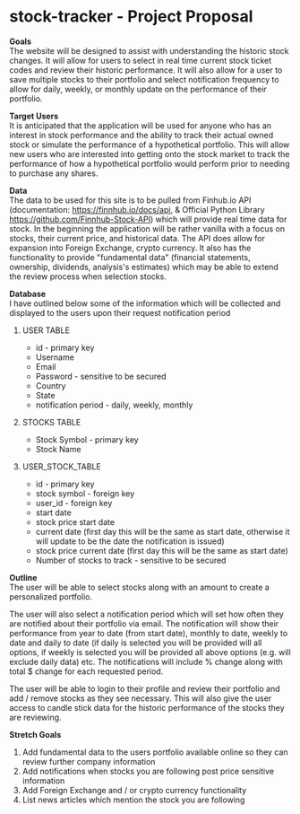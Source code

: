 # stock-tracker - Project Proposal

**Goals**  
The website will be designed to assist with understanding the historic stock changes. It will allow for users to select in real time current stock ticket codes and review their historic performance. It will also allow for a user to save multiple stocks to their portfolio and select notification frequency to allow for daily, weekly, or monthly update on the performance of their portfolio.

**Target Users**  
It is anticipated that the application will be used for anyone who has an interest in stock performance and the ability to track their actual owned stock or simulate the performance of a hypothetical portfolio. This will allow new users who are interested into getting onto the stock market to track the performance of how a hypothetical portfolio would perform prior to needing to purchase any shares.

**Data**  
The data to be used for this site is to be pulled from Finhub.io API (documentation: https://finnhub.io/docs/api, & Official Python Library https://github.com/Finnhub-Stock-API) which will provide real time data for stock. In the beginning the application will be rather vanilla with a focus on stocks, their current price, and historical data. The API does allow for expansion into Foreign Exchange, crypto currency. It also has the functionality to provide "fundamental data" (financial statements, ownership, dividends, analysis's estimates) which may be able to extend the review process when selection stocks.

**Database**  
I have outlined below some of the information which will be collected and displayed to the users upon their request notification period

1. USER TABLE

    - id - primary key
    - Username
    - Email
    - Password - sensitive to be secured
    - Country
    - State
    - notification period - daily, weekly, monthly

2. STOCKS TABLE

    - Stock Symbol - primary key
    - Stock Name

3. USER_STOCK_TABLE

    - id - primary key
    - stock symbol - foreign key
    - user_id - foreign key
    - start date
    - stock price start date
    - current date (first day this will be the same as start date, otherwise it will update to be the date the notification is issued)
    - stock price current date (first day this will be the same as start date)
    - Number of stocks to track - sensitive to be secured

**Outline**  
The user will be able to select stocks along with an amount to create a personalized portfolio.

The user will also select a notification period which will set how often they are notified about their portfolio via email. The notification will show their performance from year to date (from start date), monthly to date, weekly to date and daily to date (if daily is selected you will be provided will all options, if weekly is selected you will be provided all above options (e.g. will exclude daily data) etc. The notifications will include % change along with total \$ change for each requested period.

The user will be able to login to their profile and review their portfolio and add / remove stocks as they see necessary. This will also give the user access to candle stick data for the historic performance of the stocks they are reviewing.

**Stretch Goals**

1. Add fundamental data to the users portfolio available online so they can review further company information
2. Add notifications when stocks you are following post price sensitive information
3. Add Foreign Exchange and / or crypto currency functionality
4. List news articles which mention the stock you are following
